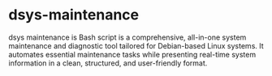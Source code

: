 # dsys-maintenance
dsys maintenance is Bash script is a comprehensive, all-in-one system maintenance and diagnostic tool tailored for Debian-based Linux systems. It automates essential maintenance tasks while presenting real-time system information in a clean, structured, and user-friendly format.
